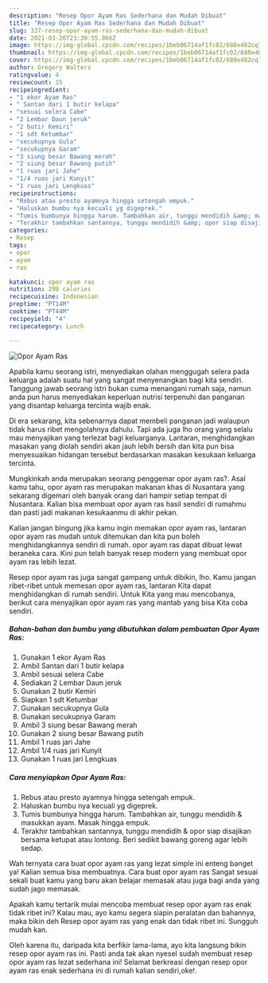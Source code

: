 ```yaml
---
description: "Resep Opor Ayam Ras Sederhana dan Mudah Dibuat"
title: "Resep Opor Ayam Ras Sederhana dan Mudah Dibuat"
slug: 337-resep-opor-ayam-ras-sederhana-dan-mudah-dibuat
date: 2021-03-26T23:39:55.866Z
image: https://img-global.cpcdn.com/recipes/1beb06714af1fc02/680x482cq70/opor-ayam-ras-foto-resep-utama.jpg
thumbnail: https://img-global.cpcdn.com/recipes/1beb06714af1fc02/680x482cq70/opor-ayam-ras-foto-resep-utama.jpg
cover: https://img-global.cpcdn.com/recipes/1beb06714af1fc02/680x482cq70/opor-ayam-ras-foto-resep-utama.jpg
author: Gregory Walters
ratingvalue: 4
reviewcount: 15
recipeingredient:
- "1 ekor Ayam Ras"
- " Santan dari 1 butir kelapa"
- "sesuai selera Cabe"
- "2 Lembar Daun jeruk"
- "2 butir Kemiri"
- "1 sdt Ketumbar"
- "secukupnya Gula"
- "secukupnya Garam"
- "3 siung besar Bawang merah"
- "2 siung besar Bawang putih"
- "1 ruas jari Jahe"
- "1/4 ruas jari Kunyit"
- "1 ruas jari Lengkuas"
recipeinstructions:
- "Rebus atau presto ayamnya hingga setengah empuk."
- "Haluskan bumbu nya kecuali yg digeprek."
- "Tumis bumbunya hingga harum. Tambahkan air, tunggu mendidih &amp; masukkan ayam. Masak hingga empuk."
- "Terakhir tambahkan santannya, tunggu mendidih &amp; opor siap disajikan bersama ketupat atau lontong. Beri sedikit bawang goreng agar lebih sedap."
categories:
- Resep
tags:
- opor
- ayam
- ras

katakunci: opor ayam ras 
nutrition: 298 calories
recipecuisine: Indonesian
preptime: "PT14M"
cooktime: "PT44M"
recipeyield: "4"
recipecategory: Lunch

---
```



![Opor Ayam Ras](https://img-global.cpcdn.com/recipes/1beb06714af1fc02/680x482cq70/opor-ayam-ras-foto-resep-utama.jpg)

Apabila kamu seorang istri, menyediakan olahan menggugah selera pada keluarga adalah suatu hal yang sangat menyenangkan bagi kita sendiri. Tanggung jawab seorang istri bukan cuma menangani rumah saja, namun anda pun harus menyediakan keperluan nutrisi terpenuhi dan panganan yang disantap keluarga tercinta wajib enak.

Di era  sekarang, kita sebenarnya dapat membeli panganan jadi walaupun tidak harus ribet mengolahnya dahulu. Tapi ada juga lho orang yang selalu mau menyajikan yang terlezat bagi keluarganya. Lantaran, menghidangkan masakan yang diolah sendiri akan jauh lebih bersih dan kita pun bisa menyesuaikan hidangan tersebut berdasarkan masakan kesukaan keluarga tercinta. 



Mungkinkah anda merupakan seorang penggemar opor ayam ras?. Asal kamu tahu, opor ayam ras merupakan makanan khas di Nusantara yang sekarang digemari oleh banyak orang dari hampir setiap tempat di Nusantara. Kalian bisa membuat opor ayam ras hasil sendiri di rumahmu dan pasti jadi makanan kesukaanmu di akhir pekan.

Kalian jangan bingung jika kamu ingin memakan opor ayam ras, lantaran opor ayam ras mudah untuk ditemukan dan kita pun boleh menghidangkannya sendiri di rumah. opor ayam ras dapat dibuat lewat beraneka cara. Kini pun telah banyak resep modern yang membuat opor ayam ras lebih lezat.

Resep opor ayam ras juga sangat gampang untuk dibikin, lho. Kamu jangan ribet-ribet untuk memesan opor ayam ras, lantaran Kita dapat menghidangkan di rumah sendiri. Untuk Kita yang mau mencobanya, berikut cara menyajikan opor ayam ras yang mantab yang bisa Kita coba sendiri.

<!--inarticleads1-->

##### Bahan-bahan dan bumbu yang dibutuhkan dalam pembuatan Opor Ayam Ras:

1. Gunakan 1 ekor Ayam Ras
1. Ambil  Santan dari 1 butir kelapa
1. Ambil sesuai selera Cabe
1. Sediakan 2 Lembar Daun jeruk
1. Gunakan 2 butir Kemiri
1. Siapkan 1 sdt Ketumbar
1. Gunakan secukupnya Gula
1. Gunakan secukupnya Garam
1. Ambil 3 siung besar Bawang merah
1. Gunakan 2 siung besar Bawang putih
1. Ambil 1 ruas jari Jahe
1. Ambil 1/4 ruas jari Kunyit
1. Gunakan 1 ruas jari Lengkuas




<!--inarticleads2-->

##### Cara menyiapkan Opor Ayam Ras:

1. Rebus atau presto ayamnya hingga setengah empuk.
1. Haluskan bumbu nya kecuali yg digeprek.
1. Tumis bumbunya hingga harum. Tambahkan air, tunggu mendidih &amp; masukkan ayam. Masak hingga empuk.
1. Terakhir tambahkan santannya, tunggu mendidih &amp; opor siap disajikan bersama ketupat atau lontong. Beri sedikit bawang goreng agar lebih sedap.




Wah ternyata cara buat opor ayam ras yang lezat simple ini enteng banget ya! Kalian semua bisa membuatnya. Cara buat opor ayam ras Sangat sesuai sekali buat kamu yang baru akan belajar memasak atau juga bagi anda yang sudah jago memasak.

Apakah kamu tertarik mulai mencoba membuat resep opor ayam ras enak tidak ribet ini? Kalau mau, ayo kamu segera siapin peralatan dan bahannya, maka bikin deh Resep opor ayam ras yang enak dan tidak ribet ini. Sungguh mudah kan. 

Oleh karena itu, daripada kita berfikir lama-lama, ayo kita langsung bikin resep opor ayam ras ini. Pasti anda tak akan nyesel sudah membuat resep opor ayam ras lezat sederhana ini! Selamat berkreasi dengan resep opor ayam ras enak sederhana ini di rumah kalian sendiri,oke!.

